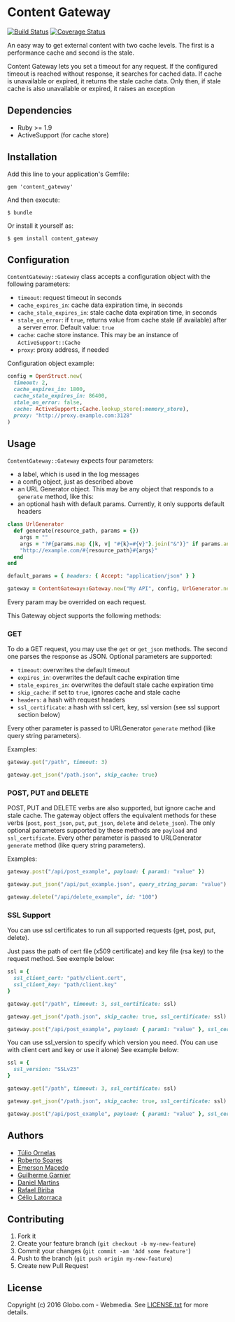 # Content Gateway

[![Build Status](https://travis-ci.org/globocom/content-gateway-ruby.svg)](https://travis-ci.org/globocom/content-gateway-ruby)
[![Coverage Status](https://coveralls.io/repos/github/globocom/content-gateway-ruby/badge.svg?branch=master)](https://coveralls.io/github/globocom/content-gateway-ruby?branch=master)

An easy way to get external content with two cache levels. The first is a performance cache and second is the stale.

Content Gateway lets you set a timeout for any request.
If the configured timeout is reached without response, it searches for cached data.
If cache is unavailable or expired, it returns the stale cache data.
Only then, if stale cache is also unavailable or expired, it raises an exception

## Dependencies

- Ruby >= 1.9
- ActiveSupport (for cache store)

## Installation

Add this line to your application's Gemfile:

    gem 'content_gateway'

And then execute:

    $ bundle

Or install it yourself as:

    $ gem install content_gateway

## Configuration

`ContentGateway::Gateway` class accepts a configuration object with the following parameters:

- `timeout`: request timeout in seconds
- `cache_expires_in`: cache data expiration time, in seconds
- `cache_stale_expires_in`: stale cache data expiration time, in seconds
- `stale_on_error`: if `true`, returns value from cache stale (if available) after a server error. Default value: `true`
- `cache`: cache store instance. This may be an instance of `ActiveSupport::Cache`
- `proxy`: proxy address, if needed

Configuration object example:

```ruby
config = OpenStruct.new(
  timeout: 2,
  cache_expires_in: 1800,
  cache_stale_expires_in: 86400,
  stale_on_error: false,
  cache: ActiveSupport::Cache.lookup_store(:memory_store),
  proxy: "http://proxy.example.com:3128"
)
```

## Usage

`ContentGateway::Gateway` expects four parameters:

- a label, which is used in the log messages
- a config object, just as described above
- an URL Generator object. This may be any object that responds to a `generate` method, like this:
- an optional hash with default params. Currently, it only supports default headers

```ruby
class UrlGenerator
  def generate(resource_path, params = {})
    args = ""
    args = "?#{params.map {|k, v| "#{k}=#{v}"}.join("&")}" if params.any?
    "http://example.com/#{resource_path}#{args}"
  end
end

default_params = { headers: { Accept: "application/json" } }

gateway = ContentGateway::Gateway.new("My API", config, UrlGenerator.new, default_params)
```

Every param may be overrided on each request.

This Gateway object supports the following methods:

### GET

To do a GET request, you may use the `get` or `get_json` methods. The second one parses the response as JSON.
Optional parameters are supported:

- `timeout`: overwrites the default timeout
- `expires_in`: overwrites the default cache expiration time
- `stale_expires_in`: overwrites the default stale cache expiration time
- `skip_cache`: if set to `true`, ignores cache and stale cache
- `headers`: a hash with request headers
- `ssl_certificate`: a hash with ssl cert, key, ssl version (see ssl support section below)

Every other parameter is passed to URLGenerator `generate` method (like query string parameters).

Examples:

```ruby
gateway.get("/path", timeout: 3)

gateway.get_json("/path.json", skip_cache: true)
```

### POST, PUT and DELETE

POST, PUT and DELETE verbs are also supported, but ignore cache and stale cache.
The gateway object offers the equivalent methods for these verbs (`post`, `post_json`, `put`, `put_json`, `delete` and `delete_json`).
The only optional parameters supported by these methods are `payload` and `ssl_certificate`.
Every other parameter is passed to URLGenerator `generate` method (like query string parameters).

Examples:

```ruby
gateway.post("/api/post_example", payload: { param1: "value" })

gateway.put_json("/api/put_example.json", query_string_param: "value")

gateway.delete("/api/delete_example", id: "100")
```

### SSL Support

You can use ssl certificates to run all supported requests (get, post, put, delete).

Just pass the path of cert file (x509 certificate) and key file (rsa key) to the request method. See exemple below:

```ruby
ssl = {
  ssl_client_cert: "path/client.cert",
  ssl_client_key: "path/client.key"
}

gateway.get("/path", timeout: 3, ssl_certificate: ssl)

gateway.get_json("/path.json", skip_cache: true, ssl_certificate: ssl)

gateway.post("/api/post_example", payload: { param1: "value" }, ssl_certificate: ssl)
```

You can use ssl_version to specify which version you need. (You can use with client cert and key or use it alone) See example below:

```ruby
ssl = {
  ssl_version: "SSLv23"
}

gateway.get("/path", timeout: 3, ssl_certificate: ssl)

gateway.get_json("/path.json", skip_cache: true, ssl_certificate: ssl)

gateway.post("/api/post_example", payload: { param1: "value" }, ssl_certificate: ssl)
```

## Authors

- [Túlio Ornelas](https://github.com/tulios)
- [Roberto Soares](https://github.com/roberto)
- [Emerson Macedo](https://github.com/emerleite)
- [Guilherme Garnier](https://github.com/ggarnier)
- [Daniel Martins](https://github.com/danielfm)
- [Rafael Biriba](https://github.com/rafaelbiriba)
- [Célio Latorraca](https://github.com/celiofonseca)

## Contributing

1. Fork it
2. Create your feature branch (`git checkout -b my-new-feature`)
3. Commit your changes (`git commit -am 'Add some feature'`)
4. Push to the branch (`git push origin my-new-feature`)
5. Create new Pull Request

## License

Copyright (c) 2016 Globo.com - Webmedia. See [LICENSE.txt](https://github.com/globocom/content-gateway-ruby/blob/master/LICENSE.txt) for more details.
